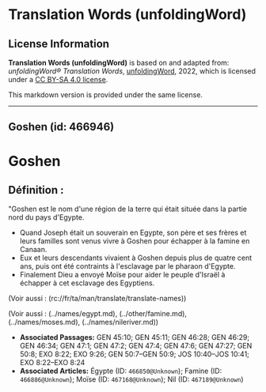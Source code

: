 # Translation Words (unfoldingWord)

## License Information

**Translation Words (unfoldingWord)** is based on and adapted from: _unfoldingWord® Translation Words_, [unfoldingWord](https://unfoldingword.org/utw), 2022, which is licensed under a [CC BY-SA 4.0 license](https://creativecommons.org/licenses/by-sa/4.0/legalcode.en).

This markdown version is provided under the same license.



--------------------------------

## Goshen (id: 466946)

Goshen
======

Définition :
------------

"Goshen est le nom d'une région de la terre qui était située dans la partie nord du pays d'Egypte.

* Quand Joseph était un souverain en Egypte, son père et ses frères et leurs familles sont venus vivre à Goshen pour échapper à la famine en Canaan.
* Eux et leurs descendants vivaient à Goshen depuis plus de quatre cent ans, puis ont été contraints à l'esclavage par le pharaon d'Egypte.
* Finalement Dieu a envoyé Moïse pour aider le peuple d'Israël à échapper à cet esclavage des Egyptiens.

(Voir aussi : (rc://fr/ta/man/translate/translate\-names))

(Voir aussi : (../names/egypt.md), (../other/famine.md), (../names/moses.md), (../names/nileriver.md))

* **Associated Passages:** GEN 45:10; GEN 45:11; GEN 46:28; GEN 46:29; GEN 46:34; GEN 47:1; GEN 47:2; GEN 47:4; GEN 47:6; GEN 47:27; GEN 50:8; EXO 8:22; EXO 9:26; GEN 50:7–GEN 50:9; JOS 10:40–JOS 10:41; EXO 8:22–EXO 8:24
* **Associated Articles:** Égypte (ID: `466850@Unknown`); Famine (ID: `466886@Unknown`); Moïse (ID: `467168@Unknown`); Nil (ID: `467189@Unknown`)

